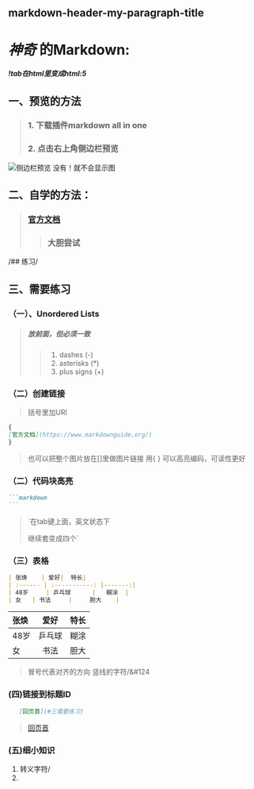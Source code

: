 ## markdown-header-my-paragraph-title
# ***神奇*** 的Markdown: 
##### **!tab**在html里变成**html:5** 
## 一、预览的方法 
>### 1. 下载插件markdown all in one
>### 2. 点击右上角侧边栏预览
![侧边栏预览](./images/preview.png) 没有！就不会显示图
## 二、自学的方法：
>### [官方文档](https://www.markdownguide.org/)<dr>
>>### 大胆尝试
/## <a name="tith"></a>练习/
## 三、需要练习
### （一）、Unordered Lists 
>##### 放前面，但必须一致
>>1. dashes (-)
>>2. asterisks (*)
>>3. plus signs (+) 
### （二）创建链接
>括号里加URl
```markdown
{
[官方文档](https://www.markdownguide.org/)
}
```
>也可以把整个图片放在[]里做图片链接
>用{ } 可以高亮编码，可读性更好
### （二）代码块高亮
````markdown
```markdown
```
````
>`在tab键上面，英文状态下
>
>继续套变成四个`
### （三）表格
```markdown
| 张焕    | 爱好|  特长|
| :------ | :-----------: |-------:|
| 48岁     | 乒乓球      |   糊涂  |
| 女   | 书法     |     胆大    |
```
| 张焕    | 爱好|  特长|
|:------ | :-----------: |-------:|
| 48岁     | 乒乓球      |   糊涂  |
| 女   | 书法     |     胆大    |
>冒号代表对齐的方向
>竖线的字符/&#124
### (四)链接到标题ID
```markdown
   [回页首](#三需要练习)
```
>[回页首](#三需要练习)

### (五)细小知识
1. 转义字符/
2. 
 



